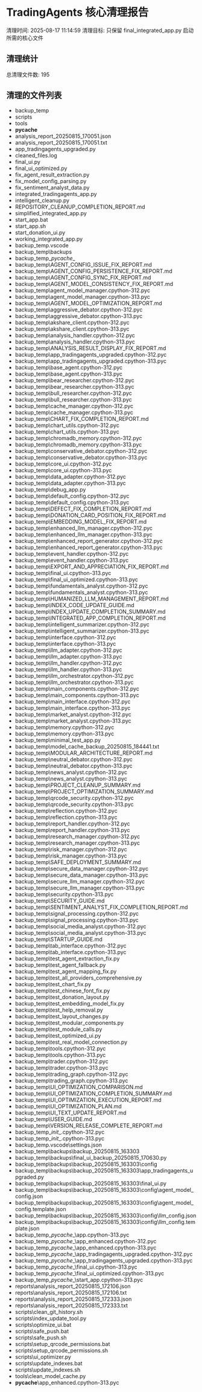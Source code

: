# TradingAgents 核心清理报告

清理时间: 2025-08-17 11:14:59
清理目标: 只保留 final_integrated_app.py 启动所需的核心文件

## 清理统计
总清理文件数: 195

## 清理的文件列表
- backup_temp
- scripts
- tools
- __pycache__
- analysis_report_20250815_170051.json
- analysis_report_20250815_170051.txt
- app_tradingagents_upgraded.py
- cleaned_files.log
- final_ui.py
- final_ui_optimized.py
- fix_agent_result_extraction.py
- fix_model_config_parsing.py
- fix_sentiment_analyst_data.py
- integrated_tradingagents_app.py
- intelligent_cleanup.py
- REPOSITORY_CLEANUP_COMPLETION_REPORT.md
- simplified_integrated_app.py
- start_app.bat
- start_app.sh
- start_donation_ui.py
- working_integrated_app.py
- backup_temp\.vscode
- backup_temp\backups
- backup_temp\__pycache__
- backup_temp\AGENT_CONFIG_ISSUE_FIX_REPORT.md
- backup_temp\AGENT_CONFIG_PERSISTENCE_FIX_REPORT.md
- backup_temp\AGENT_CONFIG_SYNC_FIX_REPORT.md
- backup_temp\AGENT_MODEL_CONSISTENCY_FIX_REPORT.md
- backup_temp\agent_model_manager.cpython-312.pyc
- backup_temp\agent_model_manager.cpython-313.pyc
- backup_temp\AGENT_MODEL_OPTIMIZATION_REPORT.md
- backup_temp\aggressive_debator.cpython-312.pyc
- backup_temp\aggressive_debator.cpython-313.pyc
- backup_temp\akshare_client.cpython-312.pyc
- backup_temp\akshare_client.cpython-313.pyc
- backup_temp\analysis_handler.cpython-312.pyc
- backup_temp\analysis_handler.cpython-313.pyc
- backup_temp\ANALYSIS_RESULT_DISPLAY_FIX_REPORT.md
- backup_temp\app_tradingagents_upgraded.cpython-312.pyc
- backup_temp\app_tradingagents_upgraded.cpython-313.pyc
- backup_temp\base_agent.cpython-312.pyc
- backup_temp\base_agent.cpython-313.pyc
- backup_temp\bear_researcher.cpython-312.pyc
- backup_temp\bear_researcher.cpython-313.pyc
- backup_temp\bull_researcher.cpython-312.pyc
- backup_temp\bull_researcher.cpython-313.pyc
- backup_temp\cache_manager.cpython-312.pyc
- backup_temp\cache_manager.cpython-313.pyc
- backup_temp\CHART_FIX_COMPLETION_REPORT.md
- backup_temp\chart_utils.cpython-312.pyc
- backup_temp\chart_utils.cpython-313.pyc
- backup_temp\chromadb_memory.cpython-312.pyc
- backup_temp\chromadb_memory.cpython-313.pyc
- backup_temp\conservative_debator.cpython-312.pyc
- backup_temp\conservative_debator.cpython-313.pyc
- backup_temp\core_ui.cpython-312.pyc
- backup_temp\core_ui.cpython-313.pyc
- backup_temp\data_adapter.cpython-312.pyc
- backup_temp\data_adapter.cpython-313.pyc
- backup_temp\debug_app.py
- backup_temp\default_config.cpython-312.pyc
- backup_temp\default_config.cpython-313.pyc
- backup_temp\DEFECT_FIX_COMPLETION_REPORT.md
- backup_temp\DONATION_CARD_POSITION_FIX_REPORT.md
- backup_temp\EMBEDDING_MODEL_FIX_REPORT.md
- backup_temp\enhanced_llm_manager.cpython-312.pyc
- backup_temp\enhanced_llm_manager.cpython-313.pyc
- backup_temp\enhanced_report_generator.cpython-312.pyc
- backup_temp\enhanced_report_generator.cpython-313.pyc
- backup_temp\event_handler.cpython-312.pyc
- backup_temp\event_handler.cpython-313.pyc
- backup_temp\EXPORT_AND_APPRECIATION_FIX_REPORT.md
- backup_temp\final_ui.cpython-313.pyc
- backup_temp\final_ui_optimized.cpython-313.pyc
- backup_temp\fundamentals_analyst.cpython-312.pyc
- backup_temp\fundamentals_analyst.cpython-313.pyc
- backup_temp\HUMANIZED_LLM_MANAGEMENT_REPORT.md
- backup_temp\INDEX_CODE_UPDATE_GUIDE.md
- backup_temp\INDEX_UPDATE_COMPLETION_SUMMARY.md
- backup_temp\INTEGRATED_APP_COMPLETION_REPORT.md
- backup_temp\intelligent_summarizer.cpython-312.pyc
- backup_temp\intelligent_summarizer.cpython-313.pyc
- backup_temp\interface.cpython-312.pyc
- backup_temp\interface.cpython-313.pyc
- backup_temp\llm_adapter.cpython-312.pyc
- backup_temp\llm_adapter.cpython-313.pyc
- backup_temp\llm_handler.cpython-312.pyc
- backup_temp\llm_handler.cpython-313.pyc
- backup_temp\llm_orchestrator.cpython-312.pyc
- backup_temp\llm_orchestrator.cpython-313.pyc
- backup_temp\main_components.cpython-312.pyc
- backup_temp\main_components.cpython-313.pyc
- backup_temp\main_interface.cpython-312.pyc
- backup_temp\main_interface.cpython-313.pyc
- backup_temp\market_analyst.cpython-312.pyc
- backup_temp\market_analyst.cpython-313.pyc
- backup_temp\memory.cpython-312.pyc
- backup_temp\memory.cpython-313.pyc
- backup_temp\minimal_test_app.py
- backup_temp\model_cache_backup_20250815_184441.txt
- backup_temp\MODULAR_ARCHITECTURE_REPORT.md
- backup_temp\neutral_debator.cpython-312.pyc
- backup_temp\neutral_debator.cpython-313.pyc
- backup_temp\news_analyst.cpython-312.pyc
- backup_temp\news_analyst.cpython-313.pyc
- backup_temp\PROJECT_CLEANUP_SUMMARY.md
- backup_temp\PROJECT_OPTIMIZATION_SUMMARY.md
- backup_temp\qrcode_security.cpython-312.pyc
- backup_temp\qrcode_security.cpython-313.pyc
- backup_temp\reflection.cpython-312.pyc
- backup_temp\reflection.cpython-313.pyc
- backup_temp\report_handler.cpython-312.pyc
- backup_temp\report_handler.cpython-313.pyc
- backup_temp\research_manager.cpython-312.pyc
- backup_temp\research_manager.cpython-313.pyc
- backup_temp\risk_manager.cpython-312.pyc
- backup_temp\risk_manager.cpython-313.pyc
- backup_temp\SAFE_DEPLOYMENT_SUMMARY.md
- backup_temp\secure_data_manager.cpython-312.pyc
- backup_temp\secure_data_manager.cpython-313.pyc
- backup_temp\secure_llm_manager.cpython-312.pyc
- backup_temp\secure_llm_manager.cpython-313.pyc
- backup_temp\security.cpython-313.pyc
- backup_temp\SECURITY_GUIDE.md
- backup_temp\SENTIMENT_ANALYST_FIX_COMPLETION_REPORT.md
- backup_temp\signal_processing.cpython-312.pyc
- backup_temp\signal_processing.cpython-313.pyc
- backup_temp\social_media_analyst.cpython-312.pyc
- backup_temp\social_media_analyst.cpython-313.pyc
- backup_temp\STARTUP_GUIDE.md
- backup_temp\tab_interface.cpython-312.pyc
- backup_temp\tab_interface.cpython-313.pyc
- backup_temp\test_agent_extraction_fix.py
- backup_temp\test_agent_fallback.py
- backup_temp\test_agent_mapping_fix.py
- backup_temp\test_all_providers_comprehensive.py
- backup_temp\test_chart_fix.py
- backup_temp\test_chinese_font_fix.py
- backup_temp\test_donation_layout.py
- backup_temp\test_embedding_model_fix.py
- backup_temp\test_help_removal.py
- backup_temp\test_layout_changes.py
- backup_temp\test_modular_components.py
- backup_temp\test_module_calls.py
- backup_temp\test_optimized_ui.py
- backup_temp\test_real_model_connection.py
- backup_temp\tools.cpython-312.pyc
- backup_temp\tools.cpython-313.pyc
- backup_temp\trader.cpython-312.pyc
- backup_temp\trader.cpython-313.pyc
- backup_temp\trading_graph.cpython-312.pyc
- backup_temp\trading_graph.cpython-313.pyc
- backup_temp\UI_OPTIMIZATION_COMPARISON.md
- backup_temp\UI_OPTIMIZATION_COMPLETION_SUMMARY.md
- backup_temp\UI_OPTIMIZATION_EXECUTION_REPORT.md
- backup_temp\UI_OPTIMIZATION_PLAN.md
- backup_temp\UI_TEXT_UPDATE_REPORT.md
- backup_temp\USER_GUIDE.md
- backup_temp\VERSION_RELEASE_COMPLETE_REPORT.md
- backup_temp\__init__.cpython-312.pyc
- backup_temp\__init__.cpython-313.pyc
- backup_temp\.vscode\settings.json
- backup_temp\backups\backup_20250815_163303
- backup_temp\backups\final_ui_backup_20250815_170630.py
- backup_temp\backups\backup_20250815_163303\config
- backup_temp\backups\backup_20250815_163303\app_tradingagents_upgraded.py
- backup_temp\backups\backup_20250815_163303\final_ui.py
- backup_temp\backups\backup_20250815_163303\config\agent_model_config.json
- backup_temp\backups\backup_20250815_163303\config\agent_model_config.template.json
- backup_temp\backups\backup_20250815_163303\config\llm_config.json
- backup_temp\backups\backup_20250815_163303\config\llm_config.template.json
- backup_temp\__pycache__\app.cpython-313.pyc
- backup_temp\__pycache__\app_enhanced.cpython-312.pyc
- backup_temp\__pycache__\app_enhanced.cpython-313.pyc
- backup_temp\__pycache__\app_tradingagents_upgraded.cpython-312.pyc
- backup_temp\__pycache__\app_tradingagents_upgraded.cpython-313.pyc
- backup_temp\__pycache__\final_ui.cpython-313.pyc
- backup_temp\__pycache__\final_ui_optimized.cpython-313.pyc
- backup_temp\__pycache__\start_app.cpython-313.pyc
- reports\analysis_report_20250815_172106.json
- reports\analysis_report_20250815_172106.txt
- reports\analysis_report_20250815_172333.json
- reports\analysis_report_20250815_172333.txt
- scripts\clean_git_history.sh
- scripts\index_update_tool.py
- scripts\optimize_ui.bat
- scripts\safe_push.bat
- scripts\safe_push.sh
- scripts\setup_qrcode_permissions.bat
- scripts\setup_qrcode_permissions.sh
- scripts\ui_optimizer.py
- scripts\update_indexes.bat
- scripts\update_indexes.sh
- tools\clean_model_cache.py
- __pycache__\app_enhanced.cpython-313.pyc
